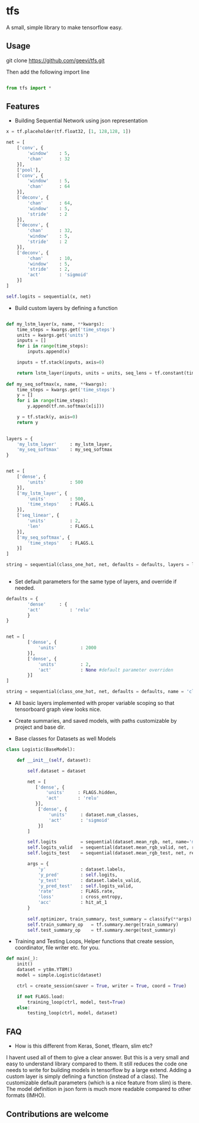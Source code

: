 # tfs
A small, simple library to make tensorflow easy.

## Usage
git clone https://github.com/geevi/tfs.git

Then add the following import line 


```python

from tfs import *

```

## Features

- Building Sequential Network using json representation 

```python
x = tf.placeholder(tf.float32, [1, 128,128, 1])

net = [
    ['conv', {
        'window'    : 5,
        'chan'      : 32
    }],
    ['pool'],
    ['conv', {
        'window'    : 5,
        'chan'      : 64
    }],
    ['deconv', {
        'chan'      : 64,
        'window'    : 5,
        'stride'    : 2
    }],
    ['deconv', {
        'chan'      : 32,
        'window'    : 5,
        'stride'    : 2
    }],
    ['deconv', {
        'chan'      : 10,
        'window'    : 5,
        'stride'    : 2,
        'act'       : 'sigmoid'
    }]
]

self.logits = sequential(x, net)
```

- Build custom layers by defining a function


```python

def my_lstm_layer(x, name, **kwargs):
    time_steps = kwargs.get('time_steps')
    units = kwargs.get('units')
    inputs = []
    for i in range(time_steps):
        inputs.append(x)

    inputs = tf.stack(inputs, axis=0)

    return lstm_layer(inputs, units = units, seq_lens = tf.constant(time_steps, shape=[FLAGS.B]))
    
def my_seq_softmax(x, name, **kwargs):
    time_steps = kwargs.get('time_steps')
    y = []
    for i in range(time_steps):
        y.append(tf.nn.softmax(x[i]))

    y = tf.stack(y, axis=0)
    return y

    
layers = {
    'my_lstm_layer'     : my_lstm_layer,
    'my_seq_softmax'    : my_seq_softmax
}


net = [
    ['dense', {
        'units'         : 500
    }],
    ['my_lstm_layer', {
        'units'         : 500,
        'time_steps'    : FLAGS.L
    }],
    ['seq_linear', {
        'units'         : 2,
        'len'           : FLAGS.L
    }],
    ['my_seq_softmax', {
        'time_steps'    : FLAGS.L
    }]
]

string = sequential(class_one_hot, net, defaults = defaults, layers = layers, name = 'class2str')
    
```

- Set default parameters for the same type of layers, and override if needed.


```python
defaults = {
        'dense'     : {
        'act'           : 'relu'
        }
}


net = [
        ['dense', {
            'units'         : 2000
        }],
        ['dense', {
            'units'         : 2,
            'act'           : None #default parameter overriden
        }]
]

string = sequential(class_one_hot, net, defaults = defaults, name = 'class2str')
```

- All basic layers implemented with proper variable scoping so that tensorboard graph view looks nice.

- Create summaries, and saved models, with paths customizable by project and base dir.

- Base classes for Datasets as well Models

```python
class Logistic(BaseModel):

    def __init__(self, dataset):

        self.dataset = dataset

        net = [
           ['dense', {
               'units'     : FLAGS.hidden,
               'act'       : 'relu'
           }],
            ['dense', {
                'units'     : dataset.num_classes,
                'act'       : 'sigmoid'
            }]
        ]

        self.logits         = sequential(dataset.mean_rgb, net, name='mlp')
        self.logits_valid   = sequential(dataset.mean_rgb_valid, net, reuse=True, name='mlp')
        self.logits_test    = sequential(dataset.mean_rgb_test, net, reuse=True, name='mlp')

        args = {
            'y'             : dataset.labels,
            'y_pred'        : self.logits,
            'y_test'        : dataset.labels_valid,
            'y_pred_test'   : self.logits_valid,
            'rate'          : FLAGS.rate,
            'loss'          : cross_entropy,
            'acc'           : hit_at_1
        }
        
        self.optimizer, train_summary, test_summary = classify(**args)
        self.train_summary_op   = tf.summary.merge(train_summary)
        self.test_summary_op    = tf.summary.merge(test_summary)


```

- Training and Testing Loops, Helper functions that create session, coordinator, file writer etc. for you.


```python
def main(_):
    init()
    dataset = yt8m.YT8M()
    model = simple.Logistic(dataset)

    ctrl = create_session(saver = True, writer = True, coord = True)

    if not FLAGS.load:
        training_loop(ctrl, model, test=True)
    else:
        testing_loop(ctrl, model, dataset)
```

## FAQ
- How is this different from Keras, Sonet, tflearn, slim etc?

I havent used all of them to give a clear answer. But this is a very small and easy to understand library compared to them. It still reduces the code one needs to write for building models in tensorflow by a large extend. Adding a custom layer is simply defining a function (instead of a class). The customizable default parameters (which is a nice feature from slim) is there. The model definition in json form is much more readable compared to other formats (IMHO).

## Contributions are welcome
